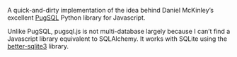 A quick-and-dirty implementation of the idea behind Daniel McKinley’s excellent
[PugSQL] Python library for Javascript.

Unlike PugSQL, pugsql.js is not multi-database largely because I can’t find a
Javascript library equivalent to SQLAlchemy. It works with SQLite using the
[better-sqlite3] library.

[PugSQL]: <https://pugsql.org/>
[better-sqlite3]: <https://github.com/WiseLibs/better-sqlite3>
